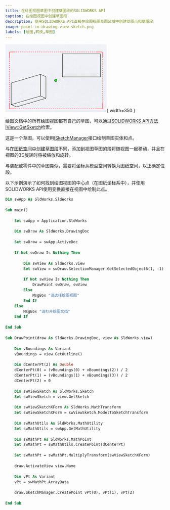 ```yaml
---
title: 在绘图视图草图中创建草图段的SOLIDWORKS API
caption: 在绘图视图中创建草图段
description: 使用SOLIDWORKS API直接在绘图视图草图区域中创建草图点和草图段
image: point-in-drawing-view-sketch.png
labels: [绘图,转换,草图]
---
```

![在绘图视图中心创建的点](point-in-drawing-view-sketch.png){ width=350 }

绘图文档中的所有绘图视图都有自己的草图，可以通过[SOLIDWORKS API方法IView::GetSketch](https://help.solidworks.com/2019/english/api/sldworksapi/solidworks.interop.sldworks~solidworks.interop.sldworks.iview~getsketch.html)检索。

这是一个草图，可以使用[ISketchManager](https://help.solidworks.com/2019/english/api/draftsightapi/Interop.dsAutomation~Interop.dsAutomation.ISketchManager.html)接口绘制草图实体和点。

与[在图纸空间中创建草图段](/docs/codestack/solidworks-api/document/drawing/sheet-context-sketch/)不同，添加到视图草图的段将随视图一起移动，并且在视图的3D旋转时将被缩放和旋转。

与装配或零件中的草图类似，需要将坐标从模型空间转换为图纸空间，以正确定位段。

以下示例演示了如何找到绘图视图的中心点（在图纸坐标系中），并使用SOLIDWORKS API使用变换直接在视图中绘制此点。

~~~ vb
Dim swApp As SldWorks.SldWorks

Sub main()

    Set swApp = Application.SldWorks
    
    Dim swDraw As SldWorks.DrawingDoc
    
    Set swDraw = swApp.ActiveDoc
    
    If Not swDraw Is Nothing Then
        
        Dim swView As SldWorks.view
        Set swView = swDraw.SelectionManager.GetSelectedObject6(1, -1)
        
        If Not swView Is Nothing Then
            DrawPoint swDraw, swView
        Else
            MsgBox "请选择绘图视图"
        End If
    Else
        MsgBox "请打开绘图文档"
    End If
    
End Sub

Sub DrawPoint(draw As SldWorks.DrawingDoc, view As SldWorks.view)
    
    Dim vBoundings As Variant
    vBoundings = view.GetOutline()
    
    Dim dCenterPt(2) As Double
    dCenterPt(0) = (vBoundings(0) + vBoundings(2)) / 2
    dCenterPt(1) = (vBoundings(1) + vBoundings(3)) / 2
    dCenterPt(2) = 0
    
    Dim swViewSketch As SldWorks.Sketch
    Set swViewSketch = view.GetSketch
    
    Dim swViewSketchXForm As SldWorks.MathTransform
    Set swViewSketchXForm = swViewSketch.ModelToSketchTransform
    
    Dim swMathUtils As SldWorks.MathUtility
    Set swMathUtils = swApp.GetMathUtility
    
    Dim swMathPt As SldWorks.MathPoint
    Set swMathPt = swMathUtils.CreatePoint(dCenterPt)
    
    Set swMathPt = swMathPt.MultiplyTransform(swViewSketchXForm)
    
    draw.ActivateView view.Name
    
    Dim vPt As Variant
    vPt = swMathPt.ArrayData
    
    draw.SketchManager.CreatePoint vPt(0), vPt(1), vPt(2)
    
End Sub
~~~